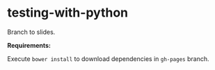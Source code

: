# testing-with-python
Branch to slides.



**Requirements:**

Execute `bower install` to download dependencies in `gh-pages` branch.